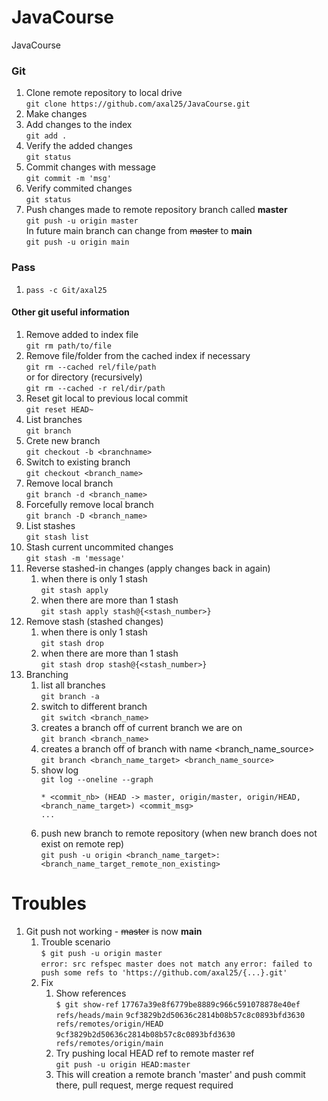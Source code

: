 # JavaCourse

JavaCourse

### Git

1. Clone remote repository to local drive  
   `git clone https://github.com/axal25/JavaCourse.git`
2. Make changes
3. Add changes to the index  
   `git add .`
4. Verify the added changes  
   `git status`
6. Commit changes with message  
   `git commit -m 'msg'`
7. Verify commited changes  
   `git status`
8. Push changes made to remote repository branch called **master**  
   `git push -u origin master`  
   In future main branch can change from ~~master~~ to **main**  
   `git push -u origin main`

### Pass

1. `pass -c Git/axal25`

#### Other git useful information

1. Remove added to index file  
   `git rm path/to/file`
2. Remove file/folder from the cached index if necessary  
   `git rm --cached rel/file/path`  
   or for directory (recursively)  
   `git rm --cached -r rel/dir/path`
3. Reset git local to previous local commit  
   `git reset HEAD~`
4. List branches  
   `git branch`
5. Crete new branch  
   `git checkout -b <branchname>`
6. Switch to existing branch  
   `git checkout <branch_name>`
7. Remove local branch  
   `git branch -d <branch_name>`
8. Forcefully remove local branch  
   `git branch -D <branch_name>`
9. List stashes  
   `git stash list`
10. Stash current uncommited changes  
    `git stash -m 'message'`
11. Reverse stashed-in changes (apply changes back in again)
    1. when there is only 1 stash  
       `git stash apply`
    1. when there are more than 1 stash  
       `git stash apply stash@{<stash_number>}`
12. Remove stash (stashed changes)
    1. when there is only 1 stash  
       `git stash drop`
    1. when there are more than 1 stash  
       `git stash drop stash@{<stash_number>}`
13. Branching
    1. list all branches  
       `git branch -a`
    1. switch to different branch  
       `git switch <branch_name>`
    1. creates a branch off of current branch we are on  
       `git branch <branch_name>`
    1. creates a branch off of branch with name <branch_name_source>
       `git branch <branch_name_target> <branch_name_source>`
    1. show log  
       `git log --oneline --graph`
       ```text
       * <commit_nb> (HEAD -> master, origin/master, origin/HEAD, <branch_name_target>) <commit_msg>
       ...
       ```
    1. push new branch to remote repository (when new branch does not exist on remote rep)  
       `git push -u origin <branch_name_target>:<branch_name_target_remote_non_existing>`

# Troubles

1. Git push not working - ~~master~~ is now **main**
    1. Trouble scenario  
       `$ git push -u origin master`  
       `error: src refspec master does not match any`
       `error: failed to push some refs to 'https://github.com/axal25/{...}.git'`
    1. Fix
        1. Show references  
           `$ git show-ref`
           `17767a39e8f6779be8889c966c591078878e40ef refs/heads/main`
           `9cf3829b2d50636c2814b08b57c8c0893bfd3630 refs/remotes/origin/HEAD`
           `9cf3829b2d50636c2814b08b57c8c0893bfd3630 refs/remotes/origin/main`
        1. Try pushing local HEAD ref to remote master ref  
           `git push -u origin HEAD:master`
        1. This will creation a remote branch 'master' and push commit there, pull request, merge request required